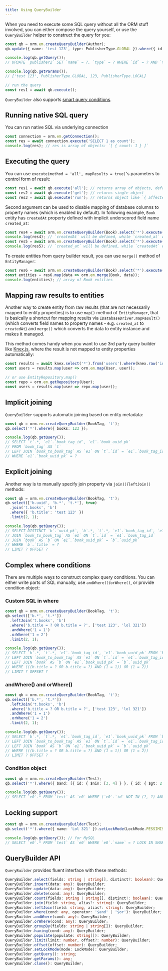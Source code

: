 ```yaml
---
title: Using QueryBuilder
---
```


When you need to execute some SQL query without all the ORM stuff involved, you can either compose the query yourself, or use the `QueryBuilder` helper to construct the query for you:

```typescript
const qb = orm.em.createQueryBuilder(Author);
qb.update({ name: 'test 123', type: PublisherType.GLOBAL }).where({ id: 123, type: PublisherType.LOCAL });

console.log(qb.getQuery());
// UPDATE `publisher2` SET `name` = ?, `type` = ? WHERE `id` = ? AND `type` = ?

console.log(qb.getParams());
// ['test 123', PublisherType.GLOBAL, 123, PublisherType.LOCAL]

// run the query
const res1 = await qb.execute();
```

`QueryBuilder` also supports [smart query conditions](query-conditions.md).

## Running native SQL query

You can run native SQL via underlying connection

```typescript
const connection = orm.em.getConnection();
const res = await connection.execute('SELECT 1 as count');
console.log(res); // res is array of objects: `[ { count: 1 } ]`
```

## Executing the query

You can use `execute(method = 'all', mapResults = true)`'s parameters to control form of result:

```typescript
const res1 = await qb.execute('all'); // returns array of objects, default behavior
const res2 = await qb.execute('get'); // returns single object
const res3 = await qb.execute('run'); // returns object like `{ affectedRows: number, insertId: number, row: any }`
```

Second argument can be used to disable mapping of database columns to property names (which is enabled by default). In following example, `Book` entity has `createdAt` property defined with implicit underscored field name `created_at`:

```typescript
const res4 = await orm.em.createQueryBuilder(Book).select('*').execute('get', true);
console.log(res4); // `createdAt` will be defined, while `created_at` will be missing
const res5 = await orm.em.createQueryBuilder(Book).select('*').execute('get', false);
console.log(res5); // `created_at` will be defined, while `createdAt` will be missing
```

To create entities from query builder result, you can use `merge()` method of `EntityManager`:

```typescript
const res6 = await orm.em.createQueryBuilder(Book).select('*').execute();
const entities = res6.map(data => orm.em.merge(Book, data));
console.log(entities); // array of Book entities
```

## Mapping raw results to entities

Another way to create entity from raw results (that are not necessarily mapped to entity properties) is to use `map()` method of `EntityManager`, that is basically a shortcut for mapping results via `IDatabaseDriver.mapResult()` (which converts field names to property names - e.g. `created_at` to `createdAt`) and `merge()` which converts the data to entity instance and makes it managed.

This method comes handy when you want to use 3rd party query builder like [Knex.js](https://knexjs.org/), where the result is not mapped to entity properties automatically:

```typescript
const results = await knex.select('*').from('users').where(knex.raw('id = ?', [id]));
const users = results.map(user => orm.em.map(User, user));

// or use EntityRepository.map()
const repo = orm.em.getRepository(User);
const users = results.map(user => repo.map(user));
```

## Implicit joining

`QueryBuilder` supports automatic joining based on entity metadata:

```typescript
const qb = orm.em.createQueryBuilder(BookTag, 't');
qb.select('*').where({ books: 123 });

console.log(qb.getQuery());
// SELECT `t`.*, `e1`.`book_tag_id`, `e1`.`book_uuid_pk`
// FROM `book_tag` AS `t`
// LEFT JOIN `book_to_book_tag` AS `e1` ON `t`.`id` = `e1`.`book_tag_id`
// WHERE `e1`.`book_uuid_pk` = ?
```

## Explicit joining

Another way is to manually specify join property via `join()`/`leftJoin()` methods:

```typescript
const qb = orm.em.createQueryBuilder(BookTag, 't');
qb.select(['b.uuid', 'b.*', 't.*'], true)
  .join('t.books', 'b')
  .where({ 'b.title': 'test 123' })
  .limit(2, 1);

console.log(qb.getQuery());
// SELECT DISTINCT `b`.`uuid_pk`, `b`.*, `t`.*, `e1`.`book_tag_id`, `e1`.`book_uuid_pk` FROM `book_tag` AS `t`
// JOIN `book_to_book_tag` AS `e1` ON `t`.`id` = `e1`.`book_tag_id`
// JOIN `book` AS `b` ON `e1`.`book_uuid_pk` = `b`.`uuid_pk`
// WHERE `b`.`title` = ?
// LIMIT ? OFFSET ?
```

## Complex where conditions

There are multiple ways to construct complex query conditions. You can either write parts of SQL manually, use `andWhere()`/`orWhere()`, or provide condition object:

### Custom SQL in where

```typescript
const qb = orm.em.createQueryBuilder(BookTag, 't');
qb.select(['b.*', 't.*'])
  .leftJoin('t.books', 'b')
  .where('b.title = ? OR b.title = ?', ['test 123', 'lol 321'])
  .andWhere('1 = 1')
  .orWhere('1 = 2')
  .limit(2, 1);

console.log(qb.getQuery());
// SELECT `b`.*, `t`.*, `e1`.`book_tag_id`, `e1`.`book_uuid_pk` FROM `book_tag` AS `t`
// LEFT JOIN `book_to_book_tag` AS `e1` ON `t`.`id` = `e1`.`book_tag_id`
// LEFT JOIN `book` AS `b` ON `e1`.`book_uuid_pk` = `b`.`uuid_pk`
// WHERE (((b.title = ? OR b.title = ?) AND (1 = 1)) OR (1 = 2))
// LIMIT ? OFFSET ?
```

### andWhere() and orWhere()

```typescript
const qb = orm.em.createQueryBuilder(BookTag, 't');
qb.select(['b.*', 't.*'])
  .leftJoin('t.books', 'b')
  .where('b.title = ? OR b.title = ?', ['test 123', 'lol 321'])
  .andWhere('1 = 1')
  .orWhere('1 = 2')
  .limit(2, 1);

console.log(qb.getQuery());
// SELECT `b`.*, `t`.*, `e1`.`book_tag_id`, `e1`.`book_uuid_pk` FROM `book_tag` AS `t`
// LEFT JOIN `book_to_book_tag` AS `e1` ON `t`.`id` = `e1`.`book_tag_id`
// LEFT JOIN `book` AS `b` ON `e1`.`book_uuid_pk` = `b`.`uuid_pk`
// WHERE (((b.title = ? OR b.title = ?) AND (1 = 1)) OR (1 = 2))
// LIMIT ? OFFSET ?
```

### Condition object

```typescript
const qb = orm.em.createQueryBuilder(Test);
qb.select('*').where({ $and: [{ id: { $nin: [3, 4] } }, { id: { $gt: 2 } }] });

console.log(qb.getQuery());
// SELECT `e0`.* FROM `test` AS `e0` WHERE (`e0`.`id` NOT IN (?, ?) AND `e0`.`id` > ?)
```

## Locking support

```typescript
const qb = orm.em.createQueryBuilder(Test);
qb.select('*').where({ name: 'Lol 321' }).setLockMode(LockMode.PESSIMISTIC_READ);

console.log(qb.getQuery()); // for MySQL
// SELECT `e0`.* FROM `test` AS `e0` WHERE `e0`.`name` = ? LOCK IN SHARE MODE
```

## QueryBuilder API

`QueryBuilder` provides fluent interface with these methods:

```typescript
QueryBuilder.select(fields: string | string[], distinct?: boolean): QueryBuilder;
QueryBuilder.insert(data: any): QueryBuilder;
QueryBuilder.update(data: any): QueryBuilder;
QueryBuilder.delete(cond: any): QueryBuilder;
QueryBuilder.count(fields: string | string[], distinct?: boolean): QueryBuilder;
QueryBuilder.join(field: string, alias?: string): QueryBuilder;
QueryBuilder.leftJoin(field: string, alias?: string): QueryBuilder;
QueryBuilder.where(cond: any, operator: '$and' | '$or'): QueryBuilder;
QueryBuilder.andWhere(cond: any): QueryBuilder;
QueryBuilder.orWhere(cond: any): QueryBuilder;
QueryBuilder.groupBy(fields: string | string[]): QueryBuilder;
QueryBuilder.having(cond: any): QueryBuilder;
QueryBuilder.populate(populate: string[]): QueryBuilder;
QueryBuilder.limit(limit: number, offset?: number): QueryBuilder;
QueryBuilder.offset(offset: number): QueryBuilder;
QueryBuilder.setLockMode(mode: LockMode): QueryBuilder;
QueryBuilder.getQuery(): string;
QueryBuilder.getParams(): any;
QueryBuilder.clone(): QueryBuilder;
```
